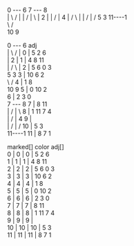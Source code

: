 0 --- 6  7 --- 8   
| \ / |  |   / | \ 
|  2  |  |  /  |  4
| / \ |  | /   | / 
5     3  11----1   
 \   /             
   10       9      



0 --- 6          adj            
| \ / |           0 | 5 2 6     
|  2  |           1 | 4 8 11    
| / \ |           2 | 5 6 0 3   
5     3           3 | 10 6 2    
 \   /            4 | 1 8       
   10    9        5 | 0 10 2    
                  6 | 2 3 0     
7 --- 8           7 | 8 11      
|   / | \         8 | 1 11 7 4  
|  /  |  4        9 |           
| /   | /        10 | 5 3       
11----1          11 | 8 7 1     








marked[]   color    adj[]         
 0 |       0 |      0 | 5 2 6     
 1 |       1 |      1 | 4 8 11    
 2 |       2 |      2 | 5 6 0 3   
 3 |       3 |      3 | 10 6 2    
 4 |       4 |      4 | 1 8       
 5 |       5 |      5 | 0 10 2    
 6 |       6 |      6 | 2 3 0     
 7 |       7 |      7 | 8 11      
 8 |       8 |      8 | 1 11 7 4  
 9 |       9 |      9 |           
10 |      10 |     10 | 5 3       
11 |      11 |     11 | 8 7 1     